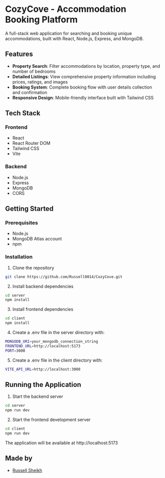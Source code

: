 # CozyCove - Accommodation Booking Platform

A full-stack web application for searching and booking unique accommodations, built with React, Node.js, Express, and MongoDB.

## Features

- **Property Search**: Filter accommodations by location, property type, and number of bedrooms
- **Detailed Listings**: View comprehensive property information including prices, ratings, and images
- **Booking System**: Complete booking flow with user details collection and confirmation
- **Responsive Design**: Mobile-friendly interface built with Tailwind CSS

## Tech Stack

### Frontend

- React
- React Router DOM
- Tailwind CSS
- Vite

### Backend

- Node.js
- Express
- MongoDB
- CORS

## Getting Started

### Prerequisites

- Node.js
- MongoDB Atlas account
- npm

### Installation

1. Clone the repository

```sh
git clone https://github.com/Russell0014/CozyCove.git
```

2. Install backend dependencies

```sh
cd server
npm install
```

3. Install frontend dependencies

```sh
cd client
npm install
```

4. Create a .env file in the server directory with:

```sh
MONGODB_URI=your_mongodb_connection_string
FRONTEND_URL=http://localhost:5173
PORT=3000
```

5. Create a .env file in the client directory with:

```sh
VITE_API_URL=http://localhost:3000
```

## Running the Application

1. Start the backend server

```sh
cd server
npm run dev
```

2. Start the frontend development server

```sh
cd client
npm run dev
```

The application will be available at http://localhost:5173

## Made by

- [Russell Sheikh](https://github.com/Russell0014)

